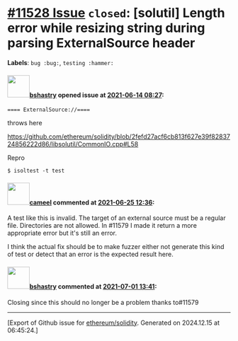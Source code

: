 # [\#11528 Issue](https://github.com/ethereum/solidity/issues/11528) `closed`: [solutil] Length error while resizing string during parsing ExternalSource header
**Labels**: `bug :bug:`, `testing :hammer:`


#### <img src="https://avatars.githubusercontent.com/u/2388185?v=4" width="50">[bshastry](https://github.com/bshastry) opened issue at [2021-06-14 08:27](https://github.com/ethereum/solidity/issues/11528):

```
==== ExternalSource://====
```

throws here

https://github.com/ethereum/solidity/blob/2fefd27acf6cb813f627e39f8283724856222d86/libsolutil/CommonIO.cpp#L58

Repro

```
$ isoltest -t test
```



#### <img src="https://avatars.githubusercontent.com/u/137030?v=4" width="50">[cameel](https://github.com/cameel) commented at [2021-06-25 12:36](https://github.com/ethereum/solidity/issues/11528#issuecomment-868468781):

A test like this is invalid. The target of an external source must be a regular file. Directories are not allowed. In #11579 I made it return a more appropriate error but it's still an error.

I think the actual fix should be to make fuzzer either not generate this kind of test or detect that an error is the expected result here.

#### <img src="https://avatars.githubusercontent.com/u/2388185?v=4" width="50">[bshastry](https://github.com/bshastry) commented at [2021-07-01 13:41](https://github.com/ethereum/solidity/issues/11528#issuecomment-872257992):

Closing since this should no longer be a problem thanks to#11579


-------------------------------------------------------------------------------



[Export of Github issue for [ethereum/solidity](https://github.com/ethereum/solidity). Generated on 2024.12.15 at 06:45:24.]
